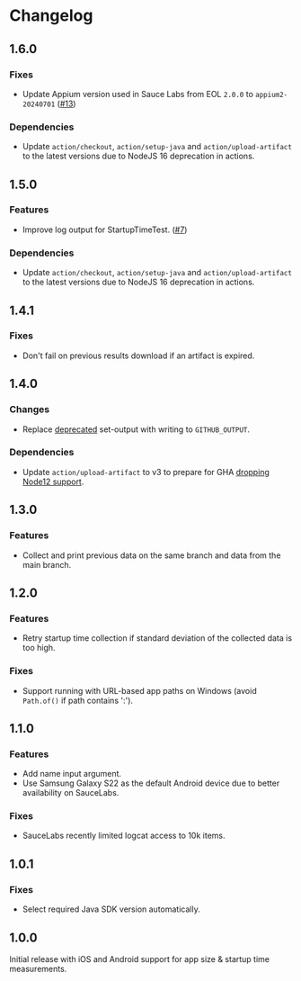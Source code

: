 # Changelog

## 1.6.0

### Fixes

* Update Appium version used in Sauce Labs from EOL `2.0.0` to `appium2-20240701` ([#13](https://github.com/getsentry/action-app-sdk-overhead-metrics/pull/13))

### Dependencies

* Update `action/checkout`, `action/setup-java` and `action/upload-artifact` to the latest versions due to NodeJS 16 deprecation in actions.

## 1.5.0

### Features

* Improve log output for StartupTimeTest. ([#7](https://github.com/getsentry/action-app-sdk-overhead-metrics/pull/7))

### Dependencies

* Update `action/checkout`, `action/setup-java` and `action/upload-artifact` to the latest versions due to NodeJS 16 deprecation in actions.

## 1.4.1

### Fixes

* Don't fail on previous results download if an artifact is expired.

## 1.4.0

### Changes

* Replace [deprecated](https://github.blog/changelog/2022-10-11-github-actions-deprecating-save-state-and-set-output-commands/) set-output with writing to `GITHUB_OUTPUT`.

### Dependencies

* Update `action/upload-artifact` to v3 to prepare for GHA [dropping Node12 support](https://github.blog/changelog/2022-09-22-github-actions-all-actions-will-begin-running-on-node16-instead-of-node12/).

## 1.3.0

### Features

* Collect and print previous data on the same branch and data from the main branch.

## 1.2.0

### Features

* Retry startup time collection if standard deviation of the collected data is too high.

### Fixes

* Support running with URL-based app paths on Windows (avoid `Path.of()` if path contains ':').

## 1.1.0

### Features

* Add name input argument.
* Use Samsung Galaxy S22 as the default Android device due to better availability on SauceLabs.

### Fixes

* SauceLabs recently limited logcat access to 10k items.

## 1.0.1

### Fixes

* Select required Java SDK version automatically.

## 1.0.0

Initial release with iOS and Android support for app size & startup time measurements.
